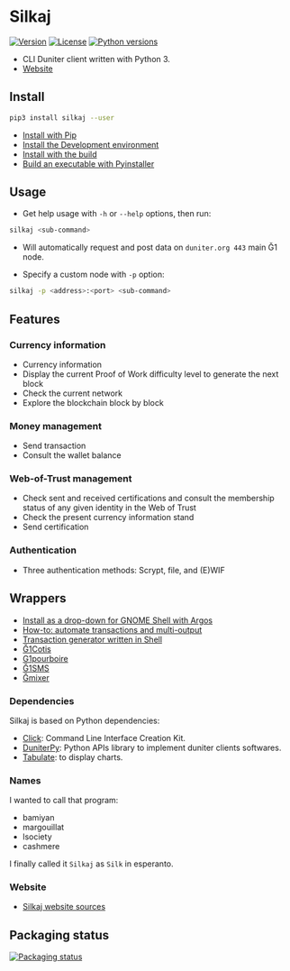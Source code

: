 # Silkaj
[![Version](https://img.shields.io/pypi/v/silkaj.svg)](https://pypi.python.org/pypi/silkaj) [![License](https://img.shields.io/pypi/l/silkaj.svg)](https://pypi.python.org/pypi/silkaj) [![Python versions](https://img.shields.io/pypi/pyversions/silkaj.svg)](https://pypi.python.org/pypi/silkaj)

- CLI Duniter client written with Python 3.
- [Website](https://silkaj.duniter.org)

## Install
```bash
pip3 install silkaj --user
```

- [Install with Pip](doc/install_pip.md)
- [Install the Development environment](doc/install_poetry.md)
- [Install with the build](doc/install_build.md)
- [Build an executable with Pyinstaller](doc/build_with_pyinstaller.md)

## Usage
- Get help usage with `-h` or `--help` options, then run:
```bash
silkaj <sub-command>
```

- Will automatically request and post data on `duniter.org 443` main Ğ1 node.

- Specify a custom node with `-p` option:
```bash
silkaj -p <address>:<port> <sub-command>
```

## Features
### Currency information
- Currency information
- Display the current Proof of Work difficulty level to generate the next block
- Check the current network
- Explore the blockchain block by block

### Money management
- Send transaction
- Consult the wallet balance

### Web-of-Trust management
- Check sent and received certifications and consult the membership status of any given identity in the Web of Trust
- Check the present currency information stand
- Send certification

### Authentication
- Three authentication methods: Scrypt, file, and (E)WIF

## Wrappers
- [Install as a drop-down for GNOME Shell with Argos](doc/argos.md)
- [How-to: automate transactions and multi-output](doc/how-to_automate_transactions_and_multi-output.md)
- [Transaction generator written in Shell](https://gitlab.com/jytou/tgen)
- [Ğ1Cotis](https://git.duniter.org/matograine/g1-cotis)
- [G1pourboire](https://git.duniter.org/matograine/g1pourboire)
- [Ğ1SMS](https://git.duniter.org/clients/G1SMS/)
- [Ğmixer](https://git.duniter.org/tuxmain/gmixer-py/)

### Dependencies
Silkaj is based on Python dependencies:

- [Click](https://click.palletsprojects.com/): Command Line Interface Creation Kit.
- [DuniterPy](https://git.duniter.org/clients/python/duniterpy/): Python APIs library to implement duniter clients softwares.
- [Tabulate](https://bitbucket.org/astanin/python-tabulate/overview): to display charts.

### Names
I wanted to call that program:
- bamiyan
- margouillat
- lsociety
- cashmere

I finally called it `Silkaj` as `Silk` in esperanto.

### Website
- [Silkaj website sources](https://git.duniter.org/websites/silkaj_website/)

## Packaging status
[![Packaging status](https://repology.org/badge/vertical-allrepos/silkaj.svg)](https://repology.org/project/silkaj/versions)
